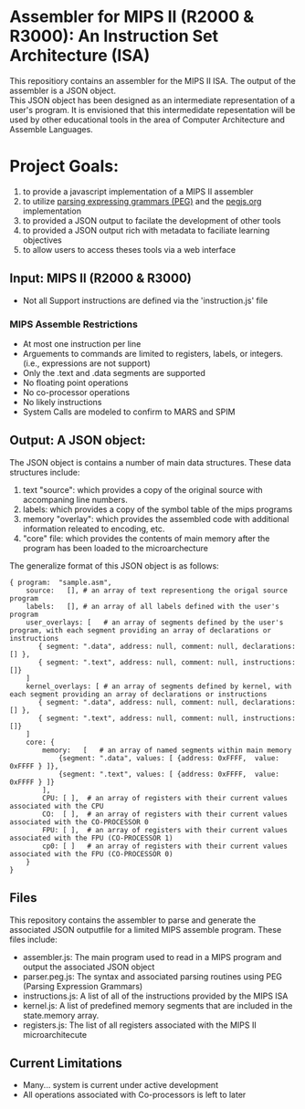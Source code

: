 # Assembler for MIPS II (R2000 & R3000): An Instruction Set Architecture (ISA)

This repositiory contains an assembler for the MIPS II ISA.  The output of the assembler is a JSON object.  
This JSON object has been designed as an intermediate representation of a user's program.  It is envisioned that
this intermedidate repesentation will be used by other educational tools in the area of Computer Architecture and 
Assemble Languages.

# Project Goals:
1. to provide a javascript implementation of a MIPS II assembler
1. to utilize [parsing expressing grammars (PEG)](https://en.wikipedia.org/wiki/Parsing_expression_grammar) and the [pegjs.org](https://pegjs.org/) implementation
1. to provided a JSON output to facilate the development of other tools
1. to provided a JSON output rich with metadata to faciliate learning objectives
1. to allow users to access theses tools via a web interface


## Input: MIPS II (R2000 & R3000)
  * Not all Support instructions are defined via the 'instruction.js' file


### MIPS Assemble Restrictions
  * At most one instruction per line 
  * Arguements to commands are limited to registers, labels, or integers. (i.e., expressions are not support)
  * Only the .text and .data segments are supported
  * No floating point operations
  * No co-processor operations 
  * No likely instructions
  * System Calls are modeled to confirm to MARS and SPIM


## Output: A JSON object:

The JSON object is contains a number of main data structures.  These data structures include:
   1. text "source":    which provides a copy of the original source with accompaning line numbers.  
   1. labels:           which provides a copy of the symbol table of the mips programs
   1. memory "overlay": which provides the assembled code with additional information releated to encoding, etc.
   1. "core" file:      which provides the contents of main memory after the program has been loaded to the microarchecture

The generalize format of this JSON object is as follows:

```
{ program:  "sample.asm",
    source:   [], # an array of text representiong the origal source program
    labels:   [], # an array of all labels defined with the user's program  
    user_overlays: [   # an array of segments defined by the user's program, with each segment providing an array of declarations or instructions
       { segment: ".data", address: null, comment: null, declarations: [] },
       { segment: ".text", address: null, comment: null, instructions: []}
    ]
    kernel_overlays: [ # an array of segments defined by kernel, with each segment providing an array of declarations or instructions
       { segment: ".data", address: null, comment: null, declarations: [] },
       { segment: ".text", address: null, comment: null, instructions: []}
    ]
    core: { 
        memory:   [   # an array of named segments within main memory
            {segment: ".data", values: [ {address: 0xFFFF,  value: 0xFFFF } ]},
            {segment: ".text", values: [ {address: 0xFFFF,  value: 0xFFFF } ]}
        ],
        CPU: [ ],  # an array of registers with their current values associated with the CPU
        CO:  [ ],  # an array of registers with their current values associated with the CO-PROCESSOR 0
        FPU: [ ],  # an array of registers with their current values associated with the FPU (CO-PROCESSOR 1)
        cp0: [ ]   # an array of registers with their current values associated with the FPU (CO-PROCESSOR 0)
    }
}

```

## Files
This repository contains the assembler to parse and generate the associated JSON outputfile for a limited MIPS assemble program. 
These files include:
  * assembler.js:     The main program used to read in a MIPS program and output the associated JSON object
  * parser.peg.js:    The syntax and associated parsing routines using PEG (Parsing Expression Grammars)
  * instructions.js:  A list of all of the instructions provided by the MIPS ISA
  * kernel.js:        A list of predefined memory segments that are included in the state.memory array.
  * registers.js:     The list of all registers associated with the MIPS II microarchitecute

## Current Limitations
  * Many... system is current under active development
  * All operations associated with Co-processors is left to later





